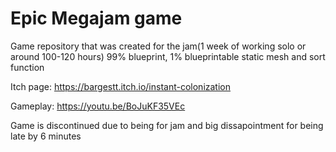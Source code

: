 # Epic Megajam game

Game repository that was created for the jam(1 week of working solo or around 100-120 hours)
99% blueprint, 1% blueprintable static mesh and sort function

Itch page: https://bargestt.itch.io/instant-colonization

Gameplay: https://youtu.be/BoJuKF35VEc

Game is discontinued due to being for jam and big dissapointment for being late by 6 minutes
